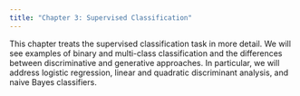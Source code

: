 ```yaml
---
title: "Chapter 3: Supervised Classification"
---
```

This chapter treats the supervised classification task in more detail. We will see examples of binary and multi-class classification and the differences between discriminative and generative approaches. In particular, we will address logistic regression, linear and quadratic discriminant analysis, and naive Bayes classifiers.